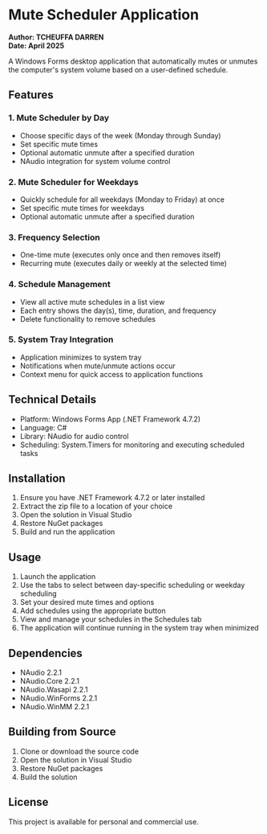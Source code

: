 # Mute Scheduler Application

**Author: TCHEUFFA DARREN**  
**Date: April 2025**

A Windows Forms desktop application that automatically mutes or unmutes the computer's system volume based on a user-defined schedule.

## Features

### 1. Mute Scheduler by Day
- Choose specific days of the week (Monday through Sunday)
- Set specific mute times
- Optional automatic unmute after a specified duration
- NAudio integration for system volume control

### 2. Mute Scheduler for Weekdays
- Quickly schedule for all weekdays (Monday to Friday) at once
- Set specific mute times for weekdays
- Optional automatic unmute after a specified duration

### 3. Frequency Selection
- One-time mute (executes only once and then removes itself)
- Recurring mute (executes daily or weekly at the selected time)

### 4. Schedule Management
- View all active mute schedules in a list view
- Each entry shows the day(s), time, duration, and frequency
- Delete functionality to remove schedules

### 5. System Tray Integration
- Application minimizes to system tray
- Notifications when mute/unmute actions occur
- Context menu for quick access to application functions

## Technical Details

- Platform: Windows Forms App (.NET Framework 4.7.2)
- Language: C#
- Library: NAudio for audio control
- Scheduling: System.Timers for monitoring and executing scheduled tasks

## Installation

1. Ensure you have .NET Framework 4.7.2 or later installed
2. Extract the zip file to a location of your choice
3. Open the solution in Visual Studio
4. Restore NuGet packages
5. Build and run the application

## Usage

1. Launch the application
2. Use the tabs to select between day-specific scheduling or weekday scheduling
3. Set your desired mute times and options
4. Add schedules using the appropriate button
5. View and manage your schedules in the Schedules tab
6. The application will continue running in the system tray when minimized

## Dependencies

- NAudio 2.2.1
- NAudio.Core 2.2.1
- NAudio.Wasapi 2.2.1
- NAudio.WinForms 2.2.1
- NAudio.WinMM 2.2.1

## Building from Source

1. Clone or download the source code
2. Open the solution in Visual Studio
3. Restore NuGet packages
4. Build the solution

## License

This project is available for personal and commercial use.
